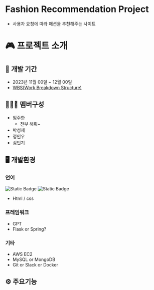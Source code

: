 # Fashion Recommendation Project
- 사용자 요청에 따라 패션을 추천해주는 사이트

# 🎮 프로젝트 소개

## 📆 개발 기간
- 2023년 11월 00일 ~ 12월 00일
- [WBS(Work Breakdown Structure)](www.naver.com)
## 🧑‍🤝‍🧑 멤버구성
- 임주한
  - 전부 해줘~
- 박성제
- 정인우
- 김민기
## 🖥️ 개발환경
### 언어
<img alt="Static Badge" src="https://img.shields.io/badge/3.14-Python-blue">
<img alt="Static Badge" src="https://img.shields.io/badge/3.14-Java-orange">

- Html / css
### 프레임워크
- GPT
- Flask or Spring?
### 기타
- AWS EC2
- MySQL or MongoDB
- Git or Slack or Docker
## ⚙️ 주요기능
